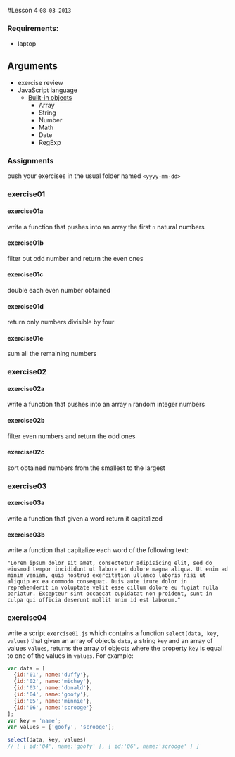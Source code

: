 #Lesson 4
`08-03-2013`

### Requirements:

* laptop

## Arguments

* exercise review
* JavaScript language
  - [Built-in objects](http://apily.io/slidify?md=https://raw.github.com/cvdlab/javascript-crumbs-slides/master/chapters/built-ins/Readme.md)
      - Array
      - String
      - Number
      - Math
      - Date
      - RegExp

### Assignments
push your exercises in the usual folder named `<yyyy-mm-dd>`

### exercise01

#### exercise01a

write a function that pushes into an array the first `n` natural numbers

#### exercise01b

filter out odd number and return the even ones

#### exercise01c

double each even number obtained

#### exercise01d

return only numbers divisible by four

#### exercise01e

sum all the remaining numbers

### exercise02

#### exercise02a

write a function that pushes into an array `n` random integer numbers

#### exercise02b

filter even numbers and return the odd ones

#### exercise02c

sort obtained numbers from the smallest to the largest


### exercise03

#### exercise03a

write a function that given a word return it capitalized

#### exercise03b

write a function that capitalize each word of the following text:

```
"Lorem ipsum dolor sit amet, consectetur adipisicing elit, sed do eiusmod tempor incididunt ut labore et dolore magna aliqua. Ut enim ad minim veniam, quis nostrud exercitation ullamco laboris nisi ut aliquip ex ea commodo consequat. Duis aute irure dolor in reprehenderit in voluptate velit esse cillum dolore eu fugiat nulla pariatur. Excepteur sint occaecat cupidatat non proident, sunt in culpa qui officia deserunt mollit anim id est laborum."
```

### exercise04

write a script `exercise01.js` which contains a function `select(data, key, values)` that given an array of objects `data`, a string `key` and an array of values `values`, returns the array of objects where the property `key` is equal to one of the values in `values`. For example:

```js
var data = [
  {id:'01', name:'duffy'},
  {id:'02', name:'michey'},
  {id:'03', name:'donald'},
  {id:'04', name:'goofy'},
  {id:'05', name:'minnie'},
  {id:'06', name:'scrooge'}
];
var key = 'name';
var values = ['goofy', 'scrooge'];

select(data, key, values)
// [ { id:'04', name:'goofy' }, { id:'06', name:'scrooge' } ]
```
